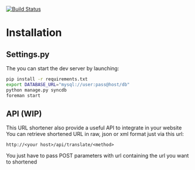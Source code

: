 [![Build Status](https://secure.travis-ci.org/luxifer/UrliZr.png)](http://travis-ci.org/luxifer/UrliZr)

Installation
============

Settings.py
-----------

The you can start the dev server by launching:

```bash
pip install -r requirements.txt
export DATABASE_URL="mysql://user:pass@host/db"
python manage.py syncdb
foreman start
```

API (WIP)
---------

This URL shortener also provide a useful API to integrate in your website
You can retrieve shortened URL in raw, json or xml format just via this url:

`http://<your host>/api/translate/<method>`

You just have to pass POST parameters with url containing the url you want to shortened
